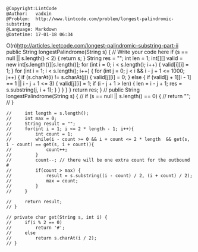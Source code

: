 ```
@Copyright:LintCode
@Author:   vadxin
@Problem:  http://www.lintcode.com/problem/longest-palindromic-substring
@Language: Markdown
@Datetime: 17-01-18 06:34
```

O(n)http://articles.leetcode.com/longest-palindromic-substring-part-ii
public String longestPalindrome(String s) {
        // Write your code here
        if (s == null || s.length() < 2) {
            return s;
        }
        String res = "";
        int len = 1;
        int[][] valid = new int[s.length()][s.length()];
        for (int i = 0; i < s.length(); i++) {
            valid[i][i] = 1;
        }
        for (int i = 1; i < s.length(); i++) {
            for (int j = 0; j < i && i - j + 1 <= 1000; j++) {
                if (s.charAt(i) != s.charAt(j)) {
                    valid[j][i] = 0;
                } else {
                    if (valid[j + 1][i - 1] == 1 || i - j + 1 <= 3) {
                        valid[j][i] = 1;
                        if (i - j + 1 > len) {
                            len = i - j + 1;
                            res = s.substring(j, i + 1);
                        }
                    }
                }
            }
        }
        return res;
    }
    // public String longestPalindrome(String s) {
    //     if (s == null || s.length() == 0) {
    //         return "";
    //     }
        
    //     int length = s.length();    
    //     int max = 0;
    //     String result = "";
    //     for(int i = 1; i <= 2 * length - 1; i++){
    //         int count = 1;
    //         while(i - count >= 0 && i + count <= 2 * length  && get(s, i - count) == get(s, i + count)){
    //             count++;
    //         }
    //         count--; // there will be one extra count for the outbound #
    //         if(count > max) {
    //             result = s.substring((i - count) / 2, (i + count) / 2);
    //             max = count;
    //         }
    //     }
        
    //     return result;
    // }
    
    // private char get(String s, int i) {
    //     if(i % 2 == 0)
    //         return '#';
    //     else 
    //         return s.charAt(i / 2);
    // }